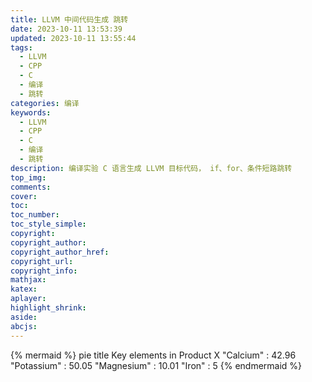 ```yaml
---
title: LLVM 中间代码生成 跳转
date: 2023-10-11 13:53:39
updated: 2023-10-11 13:55:44
tags:
  - LLVM
  - CPP
  - C
  - 编译
  - 跳转
categories: 编译
keywords:
  - LLVM
  - CPP
  - C
  - 编译
  - 跳转
description: 编译实验 C 语言生成 LLVM 目标代码， if、for、条件短路跳转
top_img:
comments:
cover:
toc:
toc_number:
toc_style_simple:
copyright:
copyright_author:
copyright_author_href:
copyright_url:
copyright_info:
mathjax:
katex:
aplayer:
highlight_shrink:
aside:
abcjs:
---
```


{% mermaid %}
pie
    title Key elements in Product X
    "Calcium" : 42.96
    "Potassium" : 50.05
    "Magnesium" : 10.01
    "Iron" :  5
{% endmermaid %}
